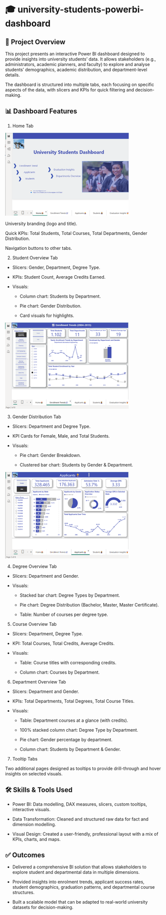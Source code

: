 # 🎓 university-students-powerbi-dashboard
## 📌 Project Overview

This project presents an interactive Power BI dashboard designed to provide insights into university students’ data. It allows stakeholders (e.g., administrators, academic planners, and faculty) to explore and analyse students’ demographics, academic distribution, and department-level details.

The dashboard is structured into multiple tabs, each focusing on specific aspects of the data, with slicers and KPIs for quick filtering and decision-making.

## 📊 Dashboard Features
1. Home Tab
   
<img src="images/Home_Tab.png" alt="Home Tab" width="400"/>

University branding (logo and title).

Quick KPIs: Total Students, Total Courses, Total Departments, Gender Distribution.

Navigation buttons to other tabs.



2. Student Overview Tab

- Slicers: Gender, Department, Degree Type.

- KPIs: Student Count, Average Credits Earned.

- Visuals:

  - Column chart: Students by Department.

  - Pie chart: Gender Distribution.

  - Card visuals for highlights.
    
<img src="images/enrollment_trends.png" alt="Enrollment Trends" width="400"/>

3. Gender Distribution Tab

- Slicers: Department and Degree Type.
  
- KPI Cards for Female, Male, and Total Students.

- Visuals:

  - Pie chart: Gender Breakdown.

  - Clustered bar chart: Students by Gender & Department.
 
 <img src="images/applicants.png" alt="Applicants" width="400"/>


4. Degree Overview Tab

- Slicers: Department and Gender.

- Visuals:

  - Stacked bar chart: Degree Types by Department.

  - Pie chart: Degree Distribution (Bachelor, Master, Master Certificate).

  - Table: Number of courses per degree type.

5. Course Overview Tab

- Slicers: Department, Degree Type.

- KPI: Total Courses, Total Credits, Average Credits.

- Visuals:

  - Table: Course titles with corresponding credits.

  - Column chart: Courses by Department.

6. Department Overview Tab

- Slicers: Department and Gender.

- KPIs: Total Departments, Total Degrees, Total Course Titles.

- Visuals:

  - Table: Department courses at a glance (with credits).

  - 100% stacked column chart: Degree Type by Department.

  - Pie chart: Gender percentage by department.

  - Column chart: Students by Department & Gender.


7. Tooltip Tabs

Two additional pages designed as tooltips to provide drill-through and hover insights on selected visuals. 

## 🛠️ Skills & Tools Used

- Power BI: Data modelling, DAX measures, slicers, custom tooltips, interactive visuals.

- Data Transformation: Cleaned and structured raw data for fact and dimension modelling.

- Visual Design: Created a user-friendly, professional layout with a mix of KPIs, charts, and maps.

## ✅ Outcomes

- Delivered a comprehensive BI solution that allows stakeholders to explore student and departmental data in multiple dimensions.

- Provided insights into enrolment trends, applicant success rates, student demographics, graduation patterns, and departmental course structures.

- Built a scalable model that can be adapted to real-world university datasets for decision-making.
